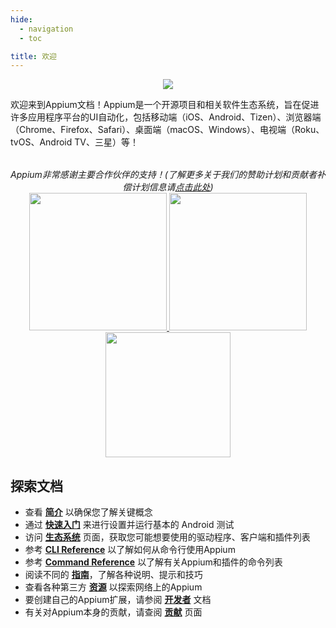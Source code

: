 ```yaml
---
hide:
  - navigation
  - toc

title: 欢迎
---
```

<style>
  .md-typeset h1,
  .appium-sponsor-thanks {
    display: none;
  }
</style>
<div style="text-align: center">
  <img src="assets/images/appium-logo-horiz.png" style="max-width: 400px;" />
</div>

欢迎来到Appium文档！Appium是一个开源项目和相关软件生态系统，旨在促进许多应用程序平台的UI自动化，包括移动端（iOS、Android、Tizen）、浏览器端（Chrome、Firefox、Safari）、桌面端（macOS、Windows）、电视端（Roku、tvOS、Android TV、三星）等！


<div style="text-align: center; margin-top: 2rem; font-style: italic;">
  Appium非常感谢主要合作伙伴的支持！(了解更多关于我们的赞助计划和贡献者补偿计划信息请<a
  href="https://github.com/appium/appium/blob/master/GOVERNANCE.md#sponsorship">点击此处</a>)
  <div class="homepageSponsors">
    <div class="homepageSponsor">
      <a href="https://www.browserstack.com/browserstack-appium?utm_campaigncode=701OW00000AoUTQYA3&utm_medium=partnered&utm_source=appium">
        <img src="assets/images/sponsor-logo-browserstack-dark.png#only-dark" style="width: 220px;" />
        <img src="assets/images/sponsor-logo-browserstack-light.png#only-light" style="width: 220px;" />
      </a>
    </div>
    <div class="homepageSponsor">
      <a href="https://saucelabs.com/resources/blog/appium-strategic-partner">
        <img src="assets/images/sponsor-logo-sauce.png" style="width: 200px;" />
      </a>
    </div>
  </div>
</div>

## 探索文档

<div class="grid cards" markdown>

-   查看 [__简介__](./intro/index.md) 以确保您了解关键概念
-   通过 [__快速入门__](./quickstart/index.md) 来进行设置并运行基本的 Android 测试
-   访问 [__生态系统__](./ecosystem/index.md) 页面，获取您可能想要使用的驱动程序、客户端和插件列表
-   参考 [__CLI Reference__](./cli/index.md) 以了解如何从命令行使用Appium
-   参考 [__Command Reference__](./commands/index.md) 以了解有关Appium和插件的命令列表
-   阅读不同的 [__指南__](./guides/migrating-1-to-2.md)，了解各种说明、提示和技巧
-   查看各种第三方 [__资源__](./resources.md) 以探索网络上的Appium
-   要创建自己的Appium扩展，请参阅 [__开发者__](./developing/index.md) 文档
-   有关对Appium本身的贡献，请查阅 [__贡献__](./contributing/index.md) 页面

</div>

